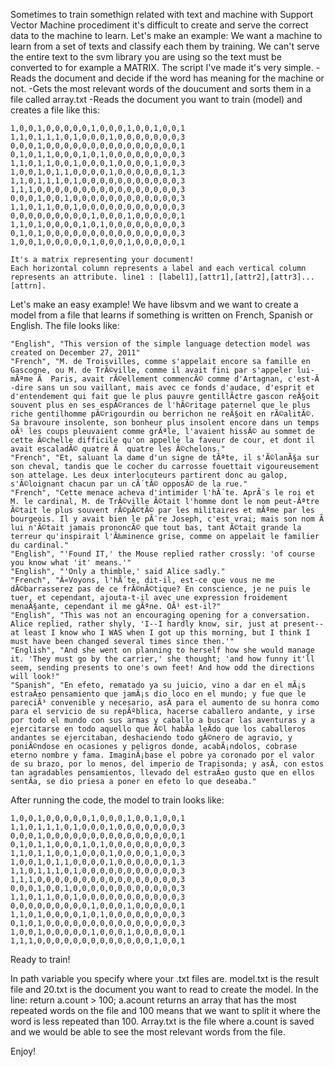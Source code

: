 Sometimes to train somethign related with text and machine with Support Vector Machine procediment it's difficult to create and serve the correct data to the machine to learn.
Let's make an example:
We want a machine to learn from a set of texts and classify each them by training. We can't serve the entire text to the svm library you are using so the text must be converted to for example a MATRIX.
The script I've made it's very simple.
-Reads the document and decide if the word has meaning for the machine or not.
-Gets the most relevant words of the doucument and sorts them in a file called array.txt
-Reads the document you want to train (model) and creates a file like this:

	1,0,0,1,0,0,0,0,0,1,0,0,0,1,0,0,1,0,0,1
	1,1,0,1,1,1,0,1,0,0,0,1,0,0,0,0,0,0,0,3
	0,0,0,1,0,0,0,0,0,0,0,0,0,0,0,0,0,0,0,1
	0,1,0,1,1,0,0,0,1,0,1,0,0,0,0,0,0,0,0,3
	1,1,0,1,1,0,0,1,0,0,0,1,0,0,0,0,1,0,0,3
	1,0,0,1,0,1,1,0,0,0,0,1,0,0,0,0,0,0,1,3
	1,1,0,1,1,1,0,1,0,0,0,0,0,0,0,0,0,0,0,3
	1,1,1,0,0,0,0,0,0,0,0,0,0,0,0,0,0,0,0,3
	0,0,0,1,0,0,1,0,0,0,0,0,0,0,0,0,0,0,0,3
	1,1,0,1,1,0,0,1,0,0,0,0,0,0,0,0,0,0,0,3
	0,0,0,0,0,0,0,0,0,1,0,0,0,1,0,0,0,0,0,1
	1,1,0,1,0,0,0,0,1,0,1,0,0,0,0,0,0,0,0,3
	0,1,0,1,0,0,0,0,0,0,0,0,0,0,0,0,0,0,0,3
	1,0,0,1,0,0,0,0,0,1,0,0,0,1,0,0,0,0,0,1

	It's a matrix representing your document!
	Each horizontal column represents a label and each vertical column represents an attribute. line1 : [label1],[attr1],[attr2],[attr3]...[attrn].

Let's make an easy example!
We have libsvm and we want to create a model from a file that learns if something is written on French, Spanish or English.
The file looks like:

	"English", "This version of the simple language detection model was created on December 27, 2011"
	"French", "M. de Troisvilles, comme s'appelait encore sa famille en Gascogne, ou M. de TrÃ©ville, comme il avait fini par s'appeler lui-mÃªme Ã  Paris, avait rÃ©ellement commencÃ© comme d'Artagnan, c'est-Ã -dire sans un sou vaillant, mais avec ce fonds d'audace, d'esprit et d'entendement qui fait que le plus pauvre gentillÃ¢tre gascon reÃ§oit souvent plus en ses espÃ©rances de l'hÃ©ritage paternel que le plus riche gentilhomme pÃ©rigourdin ou berrichon ne reÃ§oit en rÃ©alitÃ©. Sa bravoure insolente, son bonheur plus insolent encore dans un temps oÃ¹ les coups pleuvaient comme grÃªle, l'avaient hissÃ© au sommet de cette Ã©chelle difficile qu'on appelle la faveur de cour, et dont il avait escaladÃ© quatre Ã  quatre les Ã©chelons."
	"French", "Et, saluant la dame d'un signe de tÃªte, il s'Ã©lanÃ§a sur son cheval, tandis que le cocher du carrosse fouettait vigoureusement son attelage. Les deux interlocuteurs partirent donc au galop, s'Ã©loignant chacun par un cÃ´tÃ© opposÃ© de la rue."
	"French", "Cette menace acheva d'intimider l'hÃ´te. AprÃ¨s le roi et M. le cardinal, M. de TrÃ©ville Ã©tait l'homme dont le nom peut-Ãªtre Ã©tait le plus souvent rÃ©pÃ©tÃ© par les militaires et mÃªme par les bourgeois. Il y avait bien le pÃ¨re Joseph, c'est vrai; mais son nom Ã  lui n'Ã©tait jamais prononcÃ© que tout bas, tant Ã©tait grande la terreur qu'inspirait l'Ã‰minence grise, comme on appelait le familier du cardinal."
	"English", "'Found IT,' the Mouse replied rather crossly: 'of course you know what 'it' means.'"
	"English", "'Only a thimble,' said Alice sadly."
	"French", "Â«Voyons, l'hÃ´te, dit-il, est-ce que vous ne me dÃ©barrasserez pas de ce frÃ©nÃ©tique? En conscience, je ne puis le tuer, et cependant, ajouta-t-il avec une expression froidement menaÃ§ante, cependant il me gÃªne. OÃ¹ est-il?"
	"English", "This was not an encouraging opening for a conversation. Alice replied, rather shyly, 'I--I hardly know, sir, just at present--at least I know who I WAS when I got up this morning, but I think I must have been changed several times since then.'"
	"English", "And she went on planning to herself how she would manage it. 'They must go by the carrier,' she thought; 'and how funny it'll seem, sending presents to one's own feet! And how odd the directions will look!"
	"Spanish", "En efeto, rematado ya su juicio, vino a dar en el mÃ¡s estraÃ±o pensamiento que jamÃ¡s dio loco en el mundo; y fue que le pareciÃ³ convenible y necesario, asÃ­ para el aumento de su honra como para el servicio de su repÃºblica, hacerse caballero andante, y irse por todo el mundo con sus armas y caballo a buscar las aventuras y a ejercitarse en todo aquello que Ã©l habÃ­a leÃ­do que los caballeros andantes se ejercitaban, deshaciendo todo gÃ©nero de agravio, y poniÃ©ndose en ocasiones y peligros donde, acabÃ¡ndolos, cobrase eterno nombre y fama. ImaginÃ¡base el pobre ya coronado por el valor de su brazo, por lo menos, del imperio de Trapisonda; y asÃ­, con estos tan agradables pensamientos, llevado del estraÃ±o gusto que en ellos sentÃ­a, se dio priesa a poner en efeto lo que deseaba."

After running the code, the model to train looks like:

	1,0,0,1,0,0,0,0,0,1,0,0,0,1,0,0,1,0,0,1
	1,1,0,1,1,1,0,1,0,0,0,1,0,0,0,0,0,0,0,3
	0,0,0,1,0,0,0,0,0,0,0,0,0,0,0,0,0,0,0,1
	0,1,0,1,1,0,0,0,1,0,1,0,0,0,0,0,0,0,0,3
	1,1,0,1,1,0,0,1,0,0,0,1,0,0,0,0,1,0,0,3
	1,0,0,1,0,1,1,0,0,0,0,1,0,0,0,0,0,0,1,3
	1,1,0,1,1,1,0,1,0,0,0,0,0,0,0,0,0,0,0,3
	1,1,1,0,0,0,0,0,0,0,0,0,0,0,0,0,0,0,0,3
	0,0,0,1,0,0,1,0,0,0,0,0,0,0,0,0,0,0,0,3
	1,1,0,1,1,0,0,1,0,0,0,0,0,0,0,0,0,0,0,3
	0,0,0,0,0,0,0,0,0,1,0,0,0,1,0,0,0,0,0,1
	1,1,0,1,0,0,0,0,1,0,1,0,0,0,0,0,0,0,0,3
	0,1,0,1,0,0,0,0,0,0,0,0,0,0,0,0,0,0,0,3
	1,0,0,1,0,0,0,0,0,1,0,0,0,1,0,0,0,0,0,1
	1,1,1,0,0,0,0,0,0,0,0,0,0,0,0,0,1,0,0,1

Ready to train! 

In path variable you specify where your .txt files are. model.txt is the result file and 20.txt is the document you want to read to create the model.
In the line: return a.count > 100; 
a.acount returns an array that has the most repeated words on the file and 100 means that we want to split it where the word is less repeated than 100.
Array.txt is the file where a.count is saved and we would be able to see the most relevant words from the file.

Enjoy!

